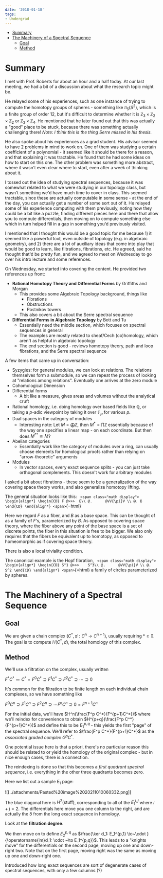 ```yaml
---
date: '2018-01-10'
tags:
- Undergrad
---
```


-   [Summary](#summary)
-   [The Machinery of a Spectral Sequence](#the-machinery-of-a-spectral-sequence)
    -   [Goal](#goal)
    -   [Method](#method)














Summary
=======

I met with Prof. Roberts for about an hour and a half today. At our last meeting, we had a bit of a discussion about what the research topic might be.

He relayed some of his experiences, such as one instance of trying to compute the homotopy groups of spheres - something like $\pi_5(S^2)$, which is a finite group of order 12, but it's difficult to determine whether it is ${\mathbb{Z}}_3\times{\mathbb{Z}}_2\times{\mathbb{Z}}_2$ or ${\mathbb{Z}}_3 \times{\mathbb{Z}}_4$. He mentioned that he later found out that this was actually a "good" place to be stuck, because there was something actually challenging there! *Note: I think this is the thing Serre missed in his thesis.*

He also spoke about his experiences as a grad student. His advisor seemed to have 2 problems in mind to work on. One of them was studying a certain coefficient of a polynomial - it seemed like it should be there for a reason, and that explaining it was tractable. He found that he had some ideas on how to start on this one. The other problem was something more abstract, where it wasn't even clear where to start, even after a week of thinking about it.

I tossed out the idea of studying spectral sequences, because it was somewhat related to what we were studying in our topology class, but wasn't something we'd have much time to cover in class. This seemed tractable, since these are actually computable in some sense - at the end of the day, you can actually get a number of some sort out of it. He relayed some of his experience computing with them previously, noting how they could be a bit like a puzzle, finding different pieces here and there that allow you to compute differentials, then moving on to compute something else which in turn helped fill in a gap in something you'd previously visited.

I mentioned that I thought this would be a good topic for me because 1) it seemed like a powerful tool, even outside of topology (e.g. in algebraic geometry), and 2) there are a lot of auxiliary ideas that come into play that would be good to learn, like filtrations, fibrations, etc. He agreed, said he thought that'd be pretty fun, and we agreed to meet on Wednesday to go over his intro lecture and some references.

On Wednesday, we started into covering the content. He provided two references up front:

-   **Rational Homotopy Theory and Differential Forms** by Griffiths and Morgan
    -   This provides some Algebraic Topology background, things like
        -   Fibrations
        -   Obstructions
        -   Postnikov towers
    -   This also covers a bit about the Serre spectral sequence
-   **Differential Forms in Algebraic Topology** by Bott and Tu
    -   Essentially need the middle section, which focuses on spectral sequences in general
    -   The examples are mostly related to sheaf/Cech (co)homology, which aren't as helpful in algebraic topology
    -   The end section is good - reviews homotopy theory, path and loop fibrations, and the Serre spectral sequence

A few items that came up in conversation:

-   Syzygies: for general modules, we can look at relations. The relations themselves form a submodule, so we can repeat the process of looking at "relations among relations". Eventually one arrives at the zero module
-   Cohomological Dimension
-   Differential forms
    -   A bit like a measure, gives areas and volumes without the analytical cruft
-   Rational homology, i.e. doing homology over based fields like ${\mathbb{Q}}$, or taking a $p$-adic viewpoint by taking it over ${\mathbb{F}}_p$ for various $p$.
-   Dual spaces in the category of modules
    -   Interesting note: Let $M = \bigoplus {\mathbb{Z}}$, then $M^* = \prod {\mathbb{Z}}$ essentially because of the way one specifies a linear map - on each coordinate. But then does $M^{**} \cong M$?
-   Abelian categories
    -   Essentially work like the category of modules over a ring, can usually choose elements for homological proofs rather than relying on "arrow-theoretic" arguments
-   Modules
    -   In vector spaces, every exact sequence splits - you can just take orthogonal complements. This doesn't work for arbitrary modules

I asked a bit about fibrations - these seem to be a generalization of the way covering space theory works, and also generalize homotopy lifting.

The general situation looks like this: `
<span class="math display">
\begin{align*}
\begin{CD}
F @>>>  E\\
@.      @VV{\pi}V \\
        @. B
\end{CD}
\end{align*}
<span>`{=html}

Here we regard $F$ as a fiber, and $B$ as a base space. This can be thought of as a family of $F$'s, parameterized by $B$. As opposed to covering space theory, where the fiber above any point of the base space is a set of discrete points, the fiber in this situation is free to be bigger. We also only requires that the fibers be equivalent up to homotopy, as opposed to homeomorphic as if covering space theory.

There is also a local triviality condition.

The canonical example is the Hopf fibration, `
<span class="math display">
\begin{align*}
\begin{CD}
S^1 @>>>    S^3\\
@.      @VV{\pi}V \\
        @. S^2
\end{CD}
\end{align*}
<span>`{=html} a family of circles parameterized by spheres.

The Machinery of a Spectral Sequence
====================================

Goal
----

We are given a chain complex $(C^*, d: C^n \to C^{n+1})$, usually requiring $* \geq 0$. The goal is to compute $H(C^*, d)$, the total homology of this complex.

Method
------

We'll use a filtration on the complex, usually written

$F^*C^* \coloneqq C^* = F^0C^* \supseteq F^1C^* \supseteq F^2C^* \supseteq \cdots \supseteq 0$

It's common for the filtration to be finite length on each individual chain complexes, so we have something like

$F^0C^n \supseteq F^1C^n \supseteq F^2C^n \supseteq \cdots F^nC^n \supseteq 0 = F^{n+1}C^n$

For the initial data, we'll have $H^n(\frac{F^p C^*}{F^{p+1}C^*})$ where we'll reindex for convenience to obtain $H^{p+q}(\frac{F^p C^*}{F^{p+1}C^*})$ and define this to be $E_1^{p,q}$ - this yields the first "page" of the spectral sequence. We'll refer to $\frac{F^p C^*}{F^{p+1}C^*}$ as the *associated graded complex* $G^pC^*$.

One potential issue here is that a priori, there's no particular reason this should be related to or yield the homology of the original complex - but in nice enough cases, there is a connection.

The reindexing is done so that this becomes a *first quadrant spectral sequence*, i.e. everything in the other three quadrants becomes zero.

Here we list out a sample $E_1$ page:

![[../attachments/Pasted%20image%2020211010060332.png]]

The blue diagonal here is $H^2(\text{stuff})$, corresponding to all of the $E_1^{i,j}$ where $i+j = 2$. The differentials here move you one column to the right, and are actually the $\delta$ from the long exact sequence in homology.

Look at the **filtration degree**.

We then move on to define $E_2^{p,q}$ as $\frac{\ker d_1: E_1^{p,1} \to~\cdot }{\operatorname{im}d_1: \cdot ~\to E_1^{p,q}}$. This leads to a "knights move" for the differentials on the second page, moving up one and down-right two. Note that on the first page, moving right was the same as moving up one and down-right one.

Introduced how long exact sequences are sort of degenerate cases of spectral sequences, with only a few columns (?)
